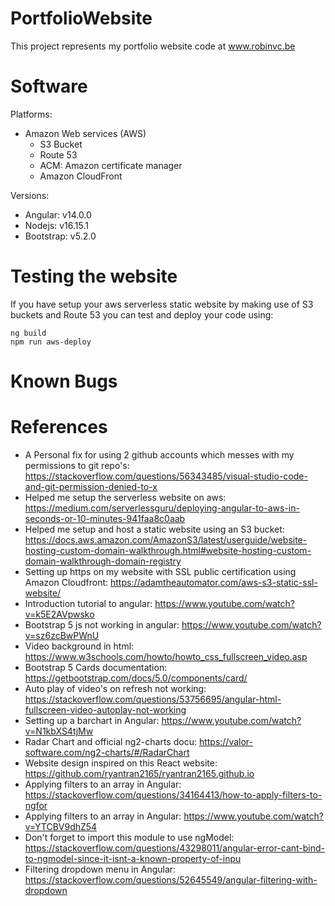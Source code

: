# PortfolioWebsite
This project represents my portfolio website code at www.robinvc.be

# Software

Platforms:
* Amazon Web services (AWS)
    * S3 Bucket
    * Route 53
    * ACM: Amazon certificate manager
    * Amazon CloudFront

Versions:
* Angular: v14.0.0
* Nodejs: v16.15.1
* Bootstrap: v5.2.0

# Testing the website

If you have setup your aws serverless static website by making use of S3 buckets and Route 53 you can test and deploy your code using:
```
ng build
npm run aws-deploy
```

# Known Bugs

# References

* A Personal fix for using 2 github accounts which messes with my permissions to git repo's: https://stackoverflow.com/questions/56343485/visual-studio-code-and-git-permission-denied-to-x
* Helped me setup the serverless website on aws: https://medium.com/serverlessguru/deploying-angular-to-aws-in-seconds-or-10-minutes-941faa8c0aab
* Helped me setup and host a static website using an S3 bucket: https://docs.aws.amazon.com/AmazonS3/latest/userguide/website-hosting-custom-domain-walkthrough.html#website-hosting-custom-domain-walkthrough-domain-registry
* Setting up https on my website with SSL public certification using Amazon Cloudfront: https://adamtheautomator.com/aws-s3-static-ssl-website/
* Introduction tutorial to angular: https://www.youtube.com/watch?v=k5E2AVpwsko
* Bootstrap 5 js not working in angular: https://www.youtube.com/watch?v=sz6zcBwPWnU
* Video background in html: https://www.w3schools.com/howto/howto_css_fullscreen_video.asp
* Bootstrap 5 Cards documentation: https://getbootstrap.com/docs/5.0/components/card/
* Auto play of video's on refresh not working: https://stackoverflow.com/questions/53756695/angular-html-fullscreen-video-autoplay-not-working
* Setting up a barchart in Angular: https://www.youtube.com/watch?v=N1kbXS4tjMw
* Radar Chart and official ng2-charts docu: https://valor-software.com/ng2-charts/#/RadarChart
* Website design inspired on this React website: https://github.com/ryantran2165/ryantran2165.github.io
* Applying filters to an array in Angular: https://stackoverflow.com/questions/34164413/how-to-apply-filters-to-ngfor
* Applying filters to an array in Angular: https://www.youtube.com/watch?v=YTCBV9dhZ54
* Don't forget to import this module to use ngModel: https://stackoverflow.com/questions/43298011/angular-error-cant-bind-to-ngmodel-since-it-isnt-a-known-property-of-inpu
* Filtering dropdown menu in Angular: https://stackoverflow.com/questions/52645549/angular-filtering-with-dropdown